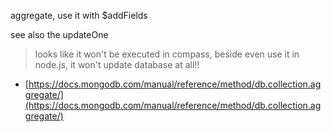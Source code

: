 
aggregate, use it with $addFields

see also the updateOne

> looks like it won't be executed in compass, beside even use it in node.js, it won't update database at all!!


- [https://docs.mongodb.com/manual/reference/method/db.collection.aggregate/](https://docs.mongodb.com/manual/reference/method/db.collection.aggregate/)
